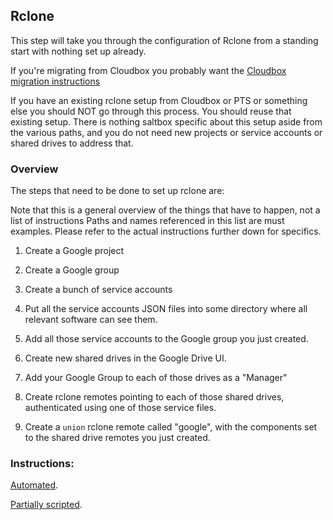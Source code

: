 ## Rclone
This step will take you through the configuration of Rclone from a standing start with nothing set up already.

If you're migrating from Cloudbox you probably want the [Cloudbox migration instructions](https://docs.saltbox.dev/reference/guides/cloudbox/)

If you have an existing rclone setup from Cloudbox or PTS or something else you should NOT go through this process.  You should reuse that existing setup.  There is nothing saltbox specific about this setup aside from the various paths, and you do not need new projects or service accounts or shared drives to address that.

### Overview

The steps that need to be done to set up rclone are:

Note that this is a general overview of the things that have to happen, not a list of instructions  Paths and names referenced in this list are must examples.  Please refer to the actual instructions further down for specifics.

1. Create a Google project

1. Create a Google group

1. Create a bunch of service accounts

1. Put all the service accounts JSON files into some directory where all relevant software can see them.

1. Add all those service accounts to the Google group you just created.

2. Create new shared drives in the Google Drive UI.

3. Add your Google Group to each of those drives as a "Manager"

4. Create rclone remotes pointing to each of those shared drives, authenticated using one of those service files.

5. Create a `union` rclone remote called "google", with the components set to the shared drive remotes you just created.

### Instructions:

[Automated](rclone-auto.md).

[Partially scripted](rclone-manual.md).
